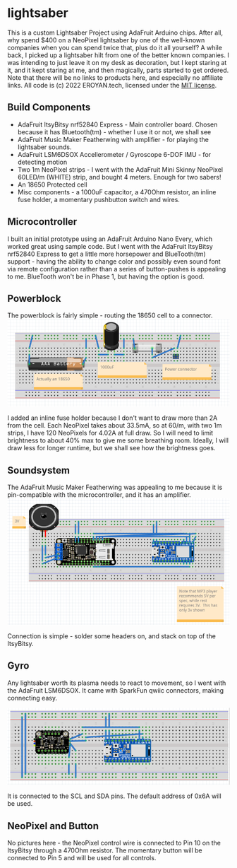 # lightsaber
This is a custom Lightsaber Project using AdaFruit Arduino chips.  After all, why spend $400 on a NeoPixel lightsaber by one of the well-known companies when you can spend twice that, plus do it all yourself?
A while back, I picked up a lightsaber hilt from one of the better known companies.  I was intending to just leave it on my desk as decoration, but I kept staring at it, and it kept staring at me, and then magically, parts started to get ordered.
Note that there will be no links to products here, and especially no affiliate links.
All code is (c) 2022 EROYAN.tech, licensed under the [MIT license](https://opensource.org/licenses/MIT).
## Build Components
* AdaFruit ItsyBitsy nrf52840 Express - Main controller board.  Chosen because it has Bluetooth(tm) - whether I use it or not, we shall see
* AdaFruit Music Maker Featherwing with amplifier - for playing the lightsaber sounds.  
* AdaFruit LSM6DSOX Accellerometer / Gyroscope 6-DOF IMU - for detecting motion
* Two 1m NeoPixel strips - I went with the AdaFruit Mini Skinny NeoPixel 60LED/m (WHITE) strip, and bought 4 meters.  Enough for two sabers!
* An 18650 Protected cell
* Misc components - a 1000uF capacitor, a 470Ohm resistor, an inline fuse holder, a momentary pushbutton switch and wires.
## Microcontroller
I built an initial prototype using an AdaFruit Arduino Nano Every, which  worked great using sample code.  But I went with the AdaFruit ItsyBitsy nrf52840 Express to get a little more horsepower and BlueTooth(tm) support - having the ability to change color and possibly even sound font via remote configuration rather than a series of button-pushes is appealing to me.  BlueTooth won't be in Phase 1, but having the option is good.
## Powerblock
The powerblock is fairly simple - routing the 18650 cell to a connector.
![Powerblock](https://github.com/yorick-eroyan/lightsaber/blob/main/diagrams/powerblock.png)

I added an inline fuse holder because I don't want to draw more than 2A from the cell.  Each NeoPixel takes about 33.5mA, so at 60/m, with two 1m strips, I have 120 NeoPixels for 4.02A at full draw.  So I will need to limit brightness to about 40% max to give me some breathing room.  Ideally, I will draw less for longer runtime, but we shall see how the brightness goes.
## Soundsystem
The AdaFruit Music Maker Featherwing was appealing to me because it is pin-compatible with the microcontroller, and it has an amplifier.
![Soundsystem](https://github.com/yorick-eroyan/lightsaber/blob/main/diagrams/soundsystem.png)

Connection is simple - solder some headers on, and stack on top of the ItsyBitsy.
## Gyro
Any lightsaber worth its plasma needs to react to movement, so I went with the AdaFruit LSM6DSOX.  It came with SparkFun qwiic connectors, making connecting easy.

![Gyro](https://github.com/yorick-eroyan/lightsaber/blob/main/diagrams/gyro.png)

It is connected to the SCL and SDA pins.  The default address of 0x6A will be used.
## NeoPixel and Button
No pictures here - the NeoPixel control wire is connected to Pin 10 on the ItsyBitsy through a 470Ohm resistor.
The momentary button will be connected to Pin 5 and will be used for all controls.

